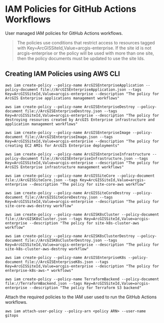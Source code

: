 # IAM Policies for GitHub Actions Workflows

User managed IAM policies for GitHub Actions workflows.

> The policies use conditions that restrict access to resources tagged with Key=ArcGISSiteId,Value=arcgis-enterprise. If the site id is not arcgis-enterprise or the policy will be used with more than one site, then the policy documents must be updated to use the site Ids.

## Creating IAM Policies using AWS CLI

```shell
aws iam create-policy --policy-name ArcGISEnterpriseApplication --policy-document file://ArcGISEnterpriseApplication.json --tags Key=ArcGISSiteId,Value=arcgis-enterprise --description "The policy for ArcGIS Enterprise applications management workflows"

aws iam create-policy --policy-name ArcGISEnterpriseDestroy --policy-document file://ArcGISEnterpriseDestroy.json --tags Key=ArcGISSiteId,Value=arcgis-enterprise --description "The policy for destroying resources created by ArcGIS Enterprise infrastructure and application management workflows"

aws iam create-policy --policy-name ArcGISEnterpriseImage --policy-document file://ArcGISEnterpriseImage.json --tags Key=ArcGISSiteId,Value=arcgis-enterprise --description "The policy for creating EC2 AMIs for ArcGIS Enterprise deployments"

aws iam create-policy --policy-name ArcGISEnterpriseInfrastructure --policy-document file://ArcGISEnterpriseInfrastructure.json --tags Key=ArcGISSiteId,Value=arcgis-enterprise --description "The policy for ArcGIS Enterprise infrastructure management workflows"

aws iam create-policy --policy-name ArcGISSiteCore --policy-document file://ArcGISSiteCore.json --tags Key=ArcGISSiteId,Value=arcgis-enterprise --description "The policy for site-core-aws workflow"

aws iam create-policy --policy-name ArcGISSiteCoreDestroy --policy-document file://ArcGISSiteCoreDestroy.json --tags Key=ArcGISSiteId,Value=arcgis-enterprise --description "The policy for site-core-aws-destroy workflow" 

aws iam create-policy --policy-name ArcGISK8sCluster --policy-document file://ArcGISK8sCluster.json --tags Key=ArcGISSiteId,Value=arcgis-enterprise --description "The policy for site-k8s-cluster-aws workflow"

aws iam create-policy --policy-name ArcGISK8sClusterDestroy --policy-document file://ArcGISK8sClusterDestroy.json --tags Key=ArcGISSiteId,Value=arcgis-enterprise --description "The policy for site-k8s-cluster-aws-destroy workflow"

aws iam create-policy --policy-name ArcGISEnterpriseK8s --policy-document file://ArcGISEnterpriseK8s.json --tags Key=ArcGISSiteId,Value=arcgis-enterprise --description "The policy for enterprise-k8s-aws-* workflows"

aws iam create-policy --policy-name TerraformBackend --policy-document file://TerraformBackend.json --tags Key=ArcGISSiteId,Value=arcgis-enterprise --description "The policy for Terraform S3 backend"
```

Attach the required policies to the IAM user used to run the GitHub Actions workflows.

```shell
aws iam attach-user-policy --policy-arn <policy ARN> --user-name gitops
```
